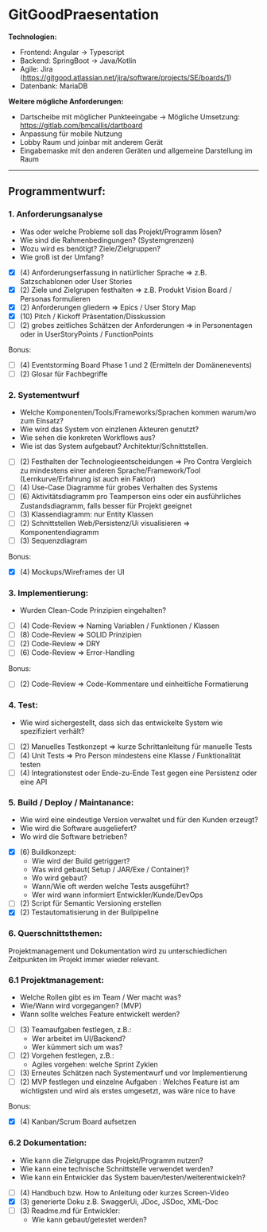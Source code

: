 # GitGoodPraesentation

**Technologien:**
- Frontend: Angular -> Typescript
- Backend: SpringBoot -> Java/Kotlin
- Agile: Jira (https://gitgood.atlassian.net/jira/software/projects/SE/boards/1)
- Datenbank: MariaDB


**Weitere mögliche Anforderungen:**
- Dartscheibe mit möglicher Punkteeingabe -> Mögliche Umsetzung: https://gitlab.com/bmcallis/dartboard
- Anpassung für mobile Nutzung
- Lobby Raum und joinbar mit anderem Gerät
- Eingabemaske mit den anderen Geräten und allgemeine Darstellung im Raum

---

## Programmentwurf:

### 1. Anforderungsanalyse

- Was oder welche Probleme soll das Projekt/Programm lösen?
- Wie sind die Rahmenbedingungen? (Systemgrenzen)
- Wozu wird es benötigt? Ziele/Zielgruppen?
- Wie groß ist der Umfang?

- [x] (4) Anforderungserfassung in natürlicher Sprache => z.B. Satzschablonen oder User Stories
- [x] (2) Ziele und Zielgrupen festhalten => z.B. Produkt Vision Board / Personas formulieren
- [x] (2) Anforderungen gliedern => Epics / User Story Map
- [x] (10) Pitch / Kickoff Präsentation/Disskussion
- [ ] (2) grobes zeitliches Schätzen der Anforderungen => in Personentagen oder in UserStoryPoints / FunctionPoints

Bonus:
- [ ] (4) Eventstorming Board Phase 1 und 2 (Ermitteln der Domänenevents)
- [ ] (2) Glosar für Fachbegriffe

### 2. Systementwurf

- Welche Komponenten/Tools/Frameworks/Sprachen kommen warum/wo zum Einsatz?
- Wie wird das System von einzlenen Akteuren genutzt?
- Wie sehen die konkreten Workflows aus?
- Wie ist das System aufgebaut? Architektur/Schnittstellen.

- [ ] (2) Festhalten der Technologieentscheidungen => Pro Contra Vergleich zu mindestens einer anderen Sprache/Framework/Tool (Lernkurve/Erfahrung ist auch ein Faktor)
- [ ] (4) Use-Case Diagramme für grobes Verhalten des Systems
- [ ] (6) Aktivitätsdiagramm pro Teamperson eins oder ein ausführliches Zustandsdiagramm, falls besser für Projekt geeignet
- [ ] (3) Klassendiagramm: nur Entity Klassen
- [ ] (2) Schnittstellen Web/Persistenz/Ui visualisieren => Komponentendiagramm
- [ ] (3) Sequenzdiagram

Bonus:
- [x] (4)  Mockups/Wireframes der UI

### 3. Implementierung:

- Wurden Clean-Code Prinzipien eingehalten?

- [ ] (4) Code-Review => Naming Variablen / Funktionen / Klassen
- [ ] (8) Code-Review => SOLID Prinzipien
- [ ] (2) Code-Review => DRY
- [ ] (6) Code-Review => Error-Handling

Bonus:
- [ ] (2) Code-Review => Code-Kommentare und einheitliche Formatierung

### 4. Test:

- Wie wird sichergestellt, dass sich das entwickelte System wie spezifiziert verhält?

- [ ] (2) Manuelles Testkonzept => kurze Schrittanleitung für manuelle Tests
- [ ] (4) Unit Tests => Pro Person mindestens eine Klasse / Funktionalität testen
- [ ] (4) Integrationstest oder Ende-zu-Ende Test gegen eine Persistenz oder eine API

### 5. Build / Deploy / Maintanance:

- Wie wird eine eindeutige Version verwaltet und für den Kunden erzeugt?
- Wie wird die Software ausgeliefert?
- Wo wird die Software betrieben?

- [x] (6) Buildkonzept: 
    - Wie wird der Build getriggert?
    - Was wird gebaut( Setup / JAR/Exe / Container)?
    - Wo wird gebaut?
    - Wann/Wie oft werden welche Tests ausgeführt?
    - Wer wird wann informiert Entwickler/Kunde/DevOps
- [ ] (2) Script für Semantic Versioning erstellen
- [x] (2) Testautomatisierung in der Builpipeline

### 6. Querschnittsthemen:

Projektmanagement und Dokumentation wird zu unterschiedlichen Zeitpunkten im Projekt immer wieder relevant.

### 6.1 Projektmanagement:

- Welche Rollen gibt es im Team / Wer macht was?
- Wie/Wann wird vorgegangen? (MVP)
- Wann sollte welches Feature entwickelt werden?

- [ ] (3) Teamaufgaben festlegen, z.B.:
    - Wer arbeitet im UI/Backend?
    - Wer kümmert sich um was?
- [ ] (2) Vorgehen festlegen, z.B.:
    - Agiles vorgehen: welche Sprint Zyklen
- [ ] (3) Erneutes Schätzen nach Systementwurf und vor Implementierung
- [ ] (2) MVP festlegen und einzelne Aufgaben : Welches Feature ist am wichtigsten und wird als erstes umgesetzt, was wäre nice to have

Bonus:
- [x] (4) Kanban/Scrum Board aufsetzen

### 6.2 Dokumentation:

- Wie kann die Zielgruppe das Projekt/Programm nutzen?
- Wie kann eine technische Schnittstelle verwendet werden?
- Wie kann ein Entwickler das System bauen/testen/weiterentwickeln?

- [ ] (4) Handbuch bzw. How to Anleitung oder kurzes Screen-Video
- [x] (3) generierte Doku z.B. SwaggerUi, JDoc, JSDoc, XML-Doc
- [ ] (3) Readme.md für Entwickler:
    - Wie kann gebaut/getestet werden?

